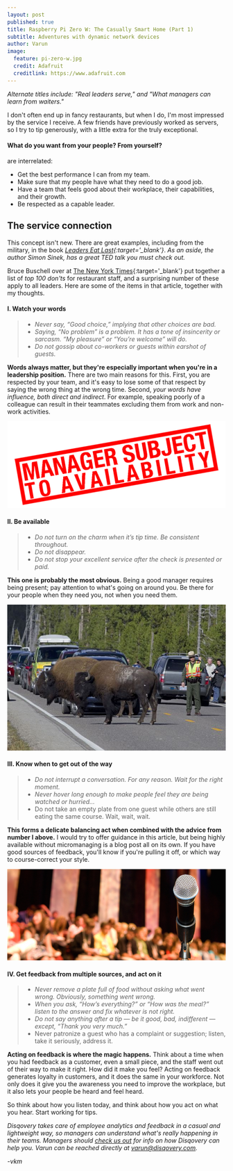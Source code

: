 ```yaml
---
layout: post
published: true
title: Raspberry Pi Zero W: The Casually Smart Home (Part 1)
subtitle: Adventures with dynamic network devices
author: Varun
image:
  feature: pi-zero-w.jpg
  credit: Adafruit
  creditlink: https://www.adafruit.com
---
```


_Alternate titles include: "Real leaders serve," and "What managers can learn from waiters."_

I don't often end up in fancy restaurants, but when I do, I'm most impressed by the service I receive. A few friends have previously worked as servers, so I try to tip generously, with a little extra for the truly exceptional.


#### What do you want from your people? From yourself?

are interrelated:

* Get the best performance I can from my team.
* Make sure that my people have what they need to do a good job.
* Have a team that feels good about their workplace, their capabilities, and their growth.
* Be respected as a capable leader.

## The service connection

This concept isn't new. There are great examples, including from the military, in the book *[Leaders Eat Last](https://www.amazon.com/gp/product/1591845327/ref=as_li_tl?ie=UTF8&camp=1789&creative=9325&creativeASIN=1591845327&linkCode=as2&tag=varmeh-20&linkId=5c7f7808ddd31482a4d03f69428f025e){:target='_blank'}*. *As an aside, the author Simon Sinek, has a great TED talk you must check out.*

Bruce Buschell over at [The New York Times](http://boss.blogs.nytimes.com/2009/10/29/one-hundred-things-restaurant-staffers-should-never-do-part-one/){:target='_blank'} put together a list of *top 100 don'ts* for restaurant staff, and a surprising number of these apply to all leaders. Here are some of the items in that article, together with my thoughts.

#### I. Watch your words

> * *Never say, “Good choice,” implying that other choices are bad.*
> * *Saying, “No problem” is a problem. It has a tone of insincerity or sarcasm. “My pleasure” or “You’re welcome” will do.*
> * *Do not gossip about co-workers or guests within earshot of guests.*

**Words always matter, but they're especially important when you're in a leadership position.** There are two main reasons for this. First, you are respected by your team, and it's easy to lose some of that respect by saying the wrong thing at the wrong time. Second, *your words have influence, both direct and indirect*. For example, speaking poorly of a colleague can result in their teammates excluding them from work and non-work activities.

![you need to stay available](/images/2016/09/availability.png)

#### II. Be available

> * *Do not turn on the charm when it’s tip time. Be consistent throughout.*
> * *Do not disappear.*
> * *Do not stop your excellent service after the check is presented or paid.*

**This one is probably the most obvious.** Being a good manager requires being present; pay attention to what's going on around you. Be there for your people when they need you, not when you need them.

![get out of the way!](/images/2016/09/outoftheway.jpg)

#### III. Know when to get out of the way

> * *Do not interrupt a conversation. For any reason. Wait for the right moment.*
> * *Never hover long enough to make people feel they are being watched or hurried…*
> * Do not take an empty plate from one guest while others are still eating the same course. Wait, wait, wait.

**This forms a delicate balancing act when combined with the advice from number I above.** I would try to offer guidance in this article, but being highly available without micromanaging is a blog post all on its own. If you have good sources of feedback, you'll know if you're pulling it off, or which way to course-correct your style.

![get feedback in many ways](/images/2016/09/townhall2.jpg)

#### IV. Get feedback from multiple sources, and act on it

> * *Never remove a plate full of food without asking what went wrong. Obviously, something went wrong.*
> * *When you ask, “How’s everything?” or “How was the meal?” listen to the answer and fix whatever is not right.*
> * *Do not say anything after a tip — be it good, bad, indifferent — except, “Thank you very much.”*
> * Never patronize a guest who has a complaint or suggestion; listen, take it seriously, address it.

**Acting on feedback is where the magic happens.** Think about a time when you had feedback as a customer, even a small piece, and the staff went out of their way to make it right. How did it make you feel? Acting on feedback generates loyalty in customers, and it does the same in your workforce. Not only does it give you the awareness you need to improve the workplace, but it also lets your people be heard and feel heard.

So think about how you listen today, and think about how you act on what you hear. Start working for tips.

_Disqovery takes care of employee analytics and feedback in a casual and lightweight way, so managers can understand what's really happening in their teams. Managers should [check us out](http://www.disqovery.com/) for info on how Disqovery can help you. Varun can be reached directly at [varun@disqovery.com](mailto:varun@disqovery.com)._

*-vkm*